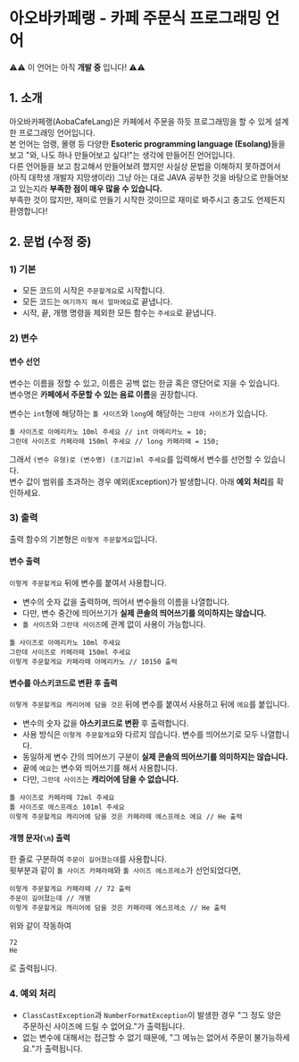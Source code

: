 # 아오바카페랭 - 카페 주문식 프로그래밍 언어
⚠️⚠️ 이 언어는 아직 **개발 중** 입니다! ⚠️⚠️

## 1. 소개
아오바카페랭(AobaCafeLang)은 카페에서 주문을 하듯 프로그래밍을 할 수 있게 설계한 프로그래밍 언어입니다.   
본 언어는 엄랭, 몰랭 등 다양한 **Esoteric programming language (Esolang)**&ZeroWidthSpace;들을 보고 "와, 나도 하나 
만들어보고 싶다!"는 생각에 만들어진 언어입니다.   
다른 언어들을 보고 참고해서 만들어보려 했지만 사실상 문법을 이해하지 못하겠어서 (아직 대학생 개발자 지망생이라) 그냥 아는
대로 JAVA 공부한 것을 바탕으로 만들어보고 있는지라 **부족한 점이 매우 많을 수 있습니다.**   
부족한 것이 많지만, 재미로 만들기 시작한 것이므로 재미로 봐주시고 충고도 언제든지 환영합니다!

## 2. 문법 (수정 중)
### 1) 기본
- 모든 코드의 시작은 `주문할게요`로 시작합니다.
- 모든 코드는 `여기까지 해서 얼마에요`로 끝냅니다.
- 시작, 끝, 개행 명령을 제외한 모든 함수는 `주세요`로 끝냅니다.

### 2) 변수
#### 변수 선언
변수는 이름을 정할 수 있고, 이름은 공백 없는 한글 혹은 영단어로 지을 수 있습니다.   
변수명은 **카페에서 주문할 수 있는 음료 이름**&ZeroWidthSpace;을 권장합니다.   

변수는 `int`형에 해당하는 `톨 사이즈`와 `long`에 해당하는 `그란데 사이즈`가 있습니다.   
```
톨 사이즈로 아메리카노 10ml 주세요 // int 아메리카노 = 10;
그란데 사이즈로 카페라떼 150ml 주세요 // long 카페라떼 = 150;
```
그래서 `(변수 유형)로 (변수명) (초기값)ml 주세요`를 입력해서 변수를 선언할 수 있습니다.   
변수 값이 범위를 초과하는 경우 예외(Exception)가 발생합니다. 아래 **예외 처리**&ZeroWidthSpace;를 확인하세요.

### 3) 출력
출력 함수의 기본형은 `이렇게 주문할게요`입니다.

#### 변수 출력
`이렇게 주문할게요` 뒤에 변수를 붙여서 사용합니다.
- 변수의 숫자 값을 출력하며, 띄어서 변수들의 이름을 나열합니다.
- 다만, 변수 중간에 띄어쓰기가 **실제 콘솔의 띄어쓰기를 의미하지는 않습니다.**
- `톨 사이즈`와 `그란데 사이즈`에 관계 없이 사용이 가능합니다.
```
톨 사이즈로 아메리카노 10ml 주세요
그란데 사이즈로 카페라떼 150ml 주세요
이렇게 주문할게요 카페라떼 아메리카노 // 10150 출력
```

#### 변수를 아스키코드로 변환 후 출력
`이렇게 주문할게요 캐리어에 담을 것은` 뒤에 변수를 붙여서 사용하고 뒤에 `에요`를 붙입니다.
- 변수의 숫자 값을 **아스키코드로 변환** 후 출력합니다.
- 사용 방식은 `이렇게 주문할게요`와 다르지 않습니다. 변수를 띄어쓰기로 모두 나열합니다.
- 동일하게 변수 간의 띄어쓰기 구분이 **실제 콘솔의 띄어쓰기를 의미하지는 않습니다.**
- 끝에 `에요`는 변수와 띄어쓰기를 해서 사용합니다.
- 다만, `그란데 사이즈`는 **캐리어에 담을 수 없습니다.**
```
톨 사이즈로 카페라떼 72ml 주세요
톨 사이즈로 에스프레소 101ml 주세요
이렇게 주문할게요 캐리어에 담을 것은 카페라떼 에스프레소 에요 // He 출력
```

#### 개행 문자(`\n`) 출력
한 줄로 구분하여 `주문이 길어졌는데`를 사용합니다.   
윗부분과 같이 `톨 사이즈 카페라떼`와 `톨 사이즈 에스프레소`가 선언되었다면,
```
이렇게 주문할게요 카페라떼 // 72 출력
주문이 길어졌는데 // 개행
이렇게 주문할게요 캐리어에 담을 것은 카페라떼 에스프레소 // He 출력
```
위와 같이 작동하여
```
72
He
```
로 출력됩니다.

### 4. 예외 처리
- `ClassCastException`과 `NumberFormatException`이 발생한 경우 "그 정도 양은 주문하신 사이즈에 드릴 수 없어요."가 출력됩니다.
- 없는 변수에 대해서는 접근할 수 없기 때문에, "그 메뉴는 없어서 주문이 불가능하세요."가 출력됩니다.
